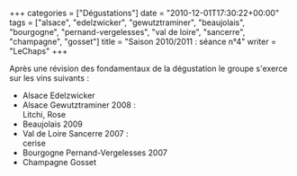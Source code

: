 +++
categories = ["Dégustations"]
date = "2010-12-01T17:30:22+00:00"
tags = ["alsace", "edelzwicker", "gewutztraminer", "beaujolais", "bourgogne", "pernand-vergelesses", "val de loire", "sancerre", "champagne", "gosset"]
title = "Saison 2010/2011 : séance n°4"
writer = "LeChaps"
+++

Après une révision des fondamentaux de la dégustation le groupe s'exerce sur les vins suivants :

* Alsace Edelzwicker
* Alsace Gewutztraminer 2008 :  
Litchi, Rose
* Beaujolais 2009
* Val de Loire Sancerre 2007 :  
cerise
* Bourgogne Pernand-Vergelesses 2007
* Champagne Gosset